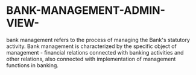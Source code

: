 # BANK-MANAGEMENT-ADMIN-VIEW-
bank management refers to the process of managing the Bank's statutory activity. Bank management is characterized by the specific object of management - financial relations connected with banking activities and other relations, also connected with implementation of management functions in banking.
